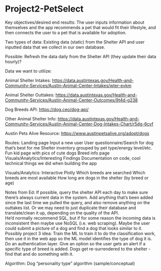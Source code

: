 # Project2-PetSelect

Key objectives/desired end results:
The user inputs information about themselves and the app recommends a pet that would fit their lifestyle, and then connects the user to a pet that is available for adoption. 

Two types of data: Existing data (static) from the Shelter API and user inputted data that we collect in our own database. 

Possible: Refresh the data daily from the Shelter API (they update their data hourly)?

Data we want to utilize:

Animal Shelter Intakes: https://data.austintexas.gov/Health-and-Community-Services/Austin-Animal-Center-Intakes/wter-evkm

Animal Shelter Outtakes:
https://data.austintexas.gov/Health-and-Community-Services/Austin-Animal-Center-Outcomes/9t4d-g238

Dog Breeds API:
https://dog.ceo/dog-api/

Other Animal Shelter Info: 
https://data.austintexas.gov/Health-and-Community-Services/Austin-Animal-Center-Dog-Intakes-Chart/r5dg-6cvf

Austin Pets Alive Resource:
https://www.austinpetsalive.org/adopt/dogs


Routes:
Landing page
Input a new user
User questionnaire/Search for dog that’s best for me 
Shelter inventory grouped by pet type/energy level/etc.
Fun kid page with pics of cute dogs
Breed info page
Visuals/Analytics/Interesting Findings
Documentation on code, cool technical things we did when building the app


Visuals/Analytics:
Interactive Plotly
Which breeds are searched
Which breeds are most available
How long are dogs in the shelter (by breed or age)



Notes from Ed:
If possible, query the shelter API each day to make sure there’s always current data in the system. Add anything that’s been added since the last time we pulled the query, and also remove anything on the outtakes list. Or we may need to just duplicate their database and translate/clean it up, depending on the quality of the API.  
He’d normally recommend SQL, but if for some reason the incoming data is inconsistent then maybe use NoSQL (i.e. web scraping).
Maybe the user could submit a picture of a dog and find a dog that looks similar to it. 
Possibly project 3 idea: Train the ML to train it to do the classification work, then use it in the web app so the ML model identifies the type of dog it is. 
Do an authentication layer. 
Give an option so the user gets an alert if a specific type of breed is added. 
Dogs get re-surrendered to the shelter - find that and do something with it. 


Algorithm:
Dog “personality type” algorithm (sample/conceptual)


